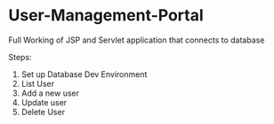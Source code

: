 # User-Management-Portal

Full Working of JSP and Servlet application that connects to database

Steps:
1) Set up Database Dev Environment
2) List User
3) Add a new user
4) Update user
5) Delete User
